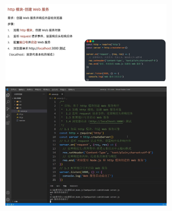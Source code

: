 ![image-20241027190926596](6.HTTP模块.assets/image-20241027190926596.png)





![image-20241027191407056](6.HTTP模块.assets/image-20241027191407056.png)